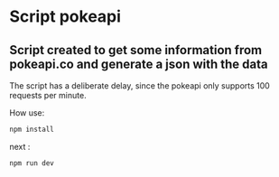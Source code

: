# Script pokeapi

## Script created to get some information from pokeapi.co and generate a json with the data

The script has a deliberate delay, since the pokeapi only supports 100 requests per minute.

How use:

```bash
npm install
```

next :

```bash
npm run dev
```
